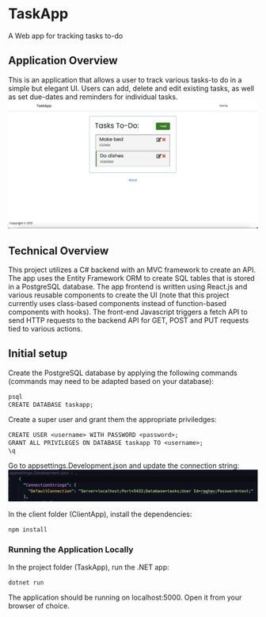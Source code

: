# TaskApp
A Web app for tracking tasks to-do

## Application Overview
This is an application that allows a user to track various tasks-to do in a simple but elegant UI. Users can add, delete and edit existing tasks, as well as set 
due-dates and reminders for individual tasks. 
![Alt text](/readme-screenshots/homepage.png?raw=true "Application homepage")

## Technical Overview
This project utilizes a C# backend with an MVC framework to create an API. The app uses the Entity Framework ORM to create SQL tables that is stored in a PostgreSQL 
database. The app frontend is written using React.js and various reusable components to create the UI (note that this project currently uses class-based components instead of function-based components with hooks). The front-end Javascript triggers a fetch API to send HTTP 
requests to the backend API for GET, POST and PUT requests tied to various actions.

## Initial setup
Create the PostgreSQL database by applying the following commands (commands may need to be adapted based on your database):

```
psql
CREATE DATABASE taskapp;
```

Create a super user and grant them the appropriate priviledges:

```
CREATE USER <username> WITH PASSWORD <password>;
GRANT ALL PRIVILEGES ON DATABASE taskapp TO <username>;
\q
```

Go to appsettings.Development.json and update the connection string: 
![Alt text](/readme-screenshots/connection_settings.png?raw=true "Connection string")

In the client folder (ClientApp), install the dependencies:

```
npm install
```

### Running the Application Locally
In the project folder (TaskApp), run the .NET app:

```
dotnet run
```
The application should be running on localhost:5000. Open it from your browser of choice.
